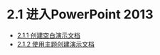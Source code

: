 # 2.1  进入PowerPoint 2013

* [2.1.1  创建空白演示文档](chapter2-1-1.md)
* [2.1.2  使用主题创建演示文档](chapter2-1-2.md)

